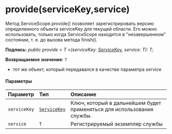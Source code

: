 # <a name="provideservicekeyservice"></a>provide(serviceKey,service)




Метод ServiceScope.provide() позволяет зарегистрировать версию определенного объекта serviceKey для текущей области. Его можно использовать, только когда ServiceScope находится в "незавершенном" состоянии, т. е. до вызова метода finish().

**Подпись:** _public provide < T >(serviceKey: [ServiceKey](../sp-core-library/servicekey.md)<T>, service: T): T;_

**Возвращаемое значение**: `T`



- тот же объект, который передавался в качестве параметра service

#### <a name="parameters"></a>Параметры


| Параметр    | Тип    | Описание |
|:-------------|:---------------|:------------|
| `serviceKey`    | [`ServiceKey`](../sp-core-library/servicekey.md)<T> | Ключ, который в дальнейшем будет применяться для использования службы. |
| `service`    | `T` | Регистрируемый экземпляр службы |


